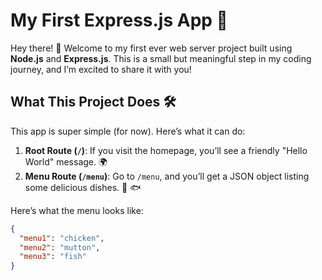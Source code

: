 # My First Express.js App 🚀

Hey there! 👋 Welcome to my first ever web server project built using **Node.js** and **Express.js**. This is a small but meaningful step in my coding journey, and I’m excited to share it with you!

## What This Project Does 🛠️

This app is super simple (for now). Here’s what it can do:

1. **Root Route (`/`)**: If you visit the homepage, you’ll see a friendly "Hello World" message. 🌍
2. **Menu Route (`/menu`)**: Go to `/menu`, and you’ll get a JSON object listing some delicious dishes. 🍗 🐟

Here’s what the menu looks like:
```json
{
  "menu1": "chicken",
  "menu2": "mutton",
  "menu3": "fish"
}
